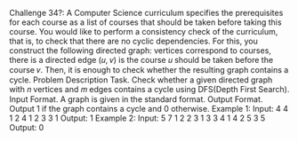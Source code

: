 Challenge 34?:
A Computer Science curriculum specifies the prerequisites for each course as a list of courses that should be taken before taking this course. You would like to perform a consistency check of the curriculum, that is, to check that there are no cyclic dependencies. For this, you construct the following directed graph: vertices correspond to courses, there is a directed edge (𝑢, 𝑣) is the course 𝑢 should be taken before the course 𝑣. Then, it is enough to check whether the resulting graph contains a cycle.
Problem Description
Task. Check whether a given directed graph with 𝑛 vertices and 𝑚 edges contains a cycle using DFS(Depth First Search).
Input Format. A graph is given in the standard format.
Output Format. Output 1 if the graph contains a cycle and 0 otherwise.
Example 1: 
Input:
4 4
1 2
4 1
2 3
3 1
Output:
1
Example 2: 
Input:
5 7
1 2
2 3
1 3
3 4
1 4
2 5
3 5
Output:
0
